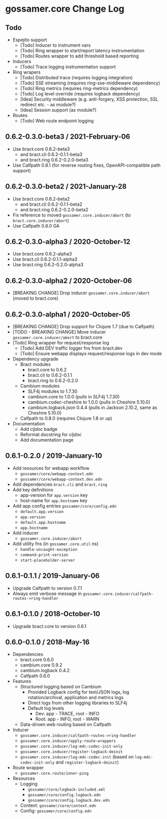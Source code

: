 # gossamer.core Change Log

## Todo

- Espejito support
  - [Todo] Inducer to instrument vars
  - [Todo] Ring wrapper to start/report latency instrumentation
  - [Todo] Routes wrapper to add threshold based reporting
- Inducers
  - [Todo] Trace logging instrumentation support
- Ring wrapers
  - [Todo] Distributed trace (requires logging integration)
  - [Todo] SSE streaming (requires ring-sse-middleware dependency)
  - [Todo] Ring metrics  (requires ring-metrics dependency)
  - [Todo] Log level override (requires logback dependency)
  - [Idea] Security middleware (e.g. anti-forgery, XSS protection, SSL redirect etc. - as module?)
  - [Idea] Session support (as module?)
- Routes
  - [Todo] Web route endpoint logging


## 0.6.2-0.3.0-beta3 / 2021-February-06

- Use bract.core 0.6.2-beta3
  - and bract.cli  0.6.2-0.1.1-beta3
  - and bract.ring 0.6.2-0.2.0-beta3
- Use Calfpath 0.8.1 (for reverse routing fixes, OpenAPI-compatible path support)


## 0.6.2-0.3.0-beta2 / 2021-January-28

- Use bract.core 0.6.2-beta2
  - and bract.cli  0.6.2-0.1.1-beta2
  - and bract.ring 0.6.2-0.2.0-beta2
- Fix reference to moved `gossamer.core.inducer/abort` (to `bract.core.inducer/abort`)
- Use Calfpath 0.8.0 GA


## 0.6.2-0.3.0-alpha3 / 2020-October-12

- Use bract.core 0.6.2-alpha3
- Use bract.cli 0.6.2-0.1.1-alpha3
- Use bract.ring 0.6.2-0.2.0-alpha3


## 0.6.2-0.3.0-alpha2 / 2020-October-06

- [BREAKING CHANGE] Drop inducer `gossamer.core.inducer/abort` (moved to bract.core)


## 0.6.2-0.3.0-alpha1 / 2020-October-05

- [BREAKING CHANGE] Drop support for Clojure 1.7 (due to Calfpath)
- [TODO - BREAKING CHANGE] Move inducer `gossamer.core.inducer/abort` to bract.core
- [Todo] Ring wrapper for request/response log
  - [Todo] Add DEV traffic logger fns from bract.dev
  - [Todo] Ensure webapp displays request/response logs in dev mode
- Dependency upgrade
  - Bract modules
    - bract.core to 0.6.2
    - bract.cli to 0.6.2-0.1.1
    - bract.ring to 0.6.2-0.2.0
  - Cambium modules
    - SLF4j modules to 1.7.30
    - cambium.core to 1.0.0 (pulls in SLF4j 1.7.30)
    - cambium.codec-cheshire to 1.0.0 (pulls in Cheshire 5.10.0)
    - cambium.logback.json 0.4.4 (pulls in Jackson 2.10.2, same as Cheshire 5.10.0)
  - Calfpath to 0.8.0 (requires Clojure 1.8 or up)
- Documentation
  - Add _cljdoc_ badge
  - Reformat docstring for _cljdoc_
  - Add documentation page


## 0.6.1-0.2.0 / 2019-January-10

- Add resources for webapp workflow
  - `gossamer/core/webapp-context.edn`
  - `gossamer/core/webapp-context.dev.edn`
- Add dependencies `bract.cli` and `bract.ring`
- Add key definitions
  - app-version for `app.version` key
  - host-name for `app.hostname` key
- Add app config entries `gossamer/core/config.edn`
  - `default.app.version`
  - `app.version`
  - `default.app.hostname`
  - `app.hostname`
- Add inducer
  - `gossamer.core.inducer/abort`
- Add utility fns (in `gossamer.core.util` ns)
  - `handle-uncaught-exception`
  - `command-print-version`
  - `start-placeholder-server`


## 0.6.1-0.1.1 / 2019-January-06

- Upgrade Calfpath to version 0.7.1
- Always emit verbose message in `gossamer.core.inducer/calfpath-routes->ring-handler`


## 0.6.1-0.1.0 / 2018-October-10

- Upgrade bract.core to version 0.6.1


## 0.6.0-0.1.0 / 2018-May-16

- Dependencies
  - bract.core 0.6.0
  - cambium.core 0.9.2
  - cambium.logback 0.4.2
  - Calfpath 0.6.0
- Features
  - Structured logging based on Cambium
    - Provided Logback config for text/JSON logs, log rotation/archival, application and metrics logs
    - Direct logs from other logging libraries to SLF4j
    - Default log levels
      - Dev:  app - TRACE, root - INFO
      - Root: app - INFO,  root - WARN
  - Data-driven web routing based on Calfpath
- Inducer
  - `gossamer.core.inducer/calfpath-routes->ring-handler`
  - `gossamer.core.inducer/apply-route-wrappers`
  - `gossamer.core.inducer/log-mdc-codec-init-only`
  - `gossamer.core.inducer/register-logback-deinit`
  - `gossamer.core.inducer/log-mdc-codec-init` (based on `log-mdc-codec-init-only` and `register-logback-deinit`)
- Route wrapper
  - `gossamer.core.route/inner-ping`
- Resources
  - Logging
    - `gossamer/core/logback-included.xml`
    - `gossamer/core/config.logback.edn`
    - `gossamer/core/config.logback.dev.edn`
  - Context: `gossamer/core/context.edn`
  - Config: `gossamer/core/config.edn`
